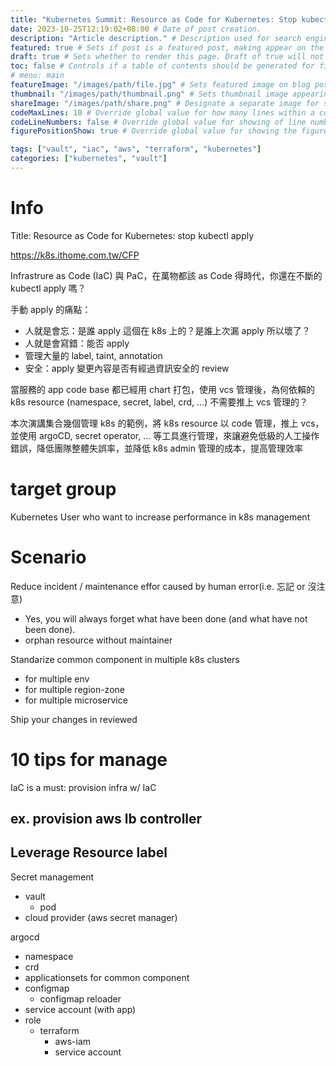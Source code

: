 ```yaml
---
title: "Kubernetes Summit: Resource as Code for Kubernetes: Stop kubectl apply"
date: 2023-10-25T12:19:02+08:00 # Date of post creation.
description: "Article description." # Description used for search engine.
featured: true # Sets if post is a featured post, making appear on the home page side bar.
draft: true # Sets whether to render this page. Draft of true will not be rendered.
toc: false # Controls if a table of contents should be generated for first-level links automatically.
# menu: main
featureImage: "/images/path/file.jpg" # Sets featured image on blog post.
thumbnail: "/images/path/thumbnail.png" # Sets thumbnail image appearing inside card on homepage.
shareImage: "/images/path/share.png" # Designate a separate image for social media sharing.
codeMaxLines: 10 # Override global value for how many lines within a code block before auto-collapsing.
codeLineNumbers: false # Override global value for showing of line numbers within code block.
figurePositionShow: true # Override global value for showing the figure label.

tags: ["vault", "iac", "aws", "terraform", "kubernetes"]
categories: ["kubernetes", "vault"]
---
```


# Info

Title: Resource as Code for Kubernetes: stop kubectl apply

https://k8s.ithome.com.tw/CFP

Infrastrure as Code (IaC) 與 PaC，在萬物都該 as Code 得時代，你還在不斷的 kubectl apply 嗎？

手動 apply 的痛點：
- 人就是會忘：是誰 apply 這個在 k8s 上的？是誰上次漏 apply 所以壞了？
- 人就是會寫錯：能否 apply 
- 管理大量的 label, taint, annotation
- 安全：apply 變更內容是否有經過資訊安全的 review

當服務的 app code base 都已經用 chart 打包，使用 vcs 管理後，為何依賴的 k8s resource (namespace, secret, label, crd, ...) 不需要推上 vcs 管理的？

本次演講集合幾個管理 k8s 的範例，將 k8s resource 以 code 管理，推上 vcs，並使用 argoCD, secret operator, ... 等工具進行管理，來讓避免低級的人工操作錯誤，降低團隊整體失誤率，並降低 k8s admin 管理的成本，提高管理效率

# target group

Kubernetes User who want to increase performance in k8s management

# Scenario

Reduce incident / maintenance effor caused by human error(i.e. 忘記 or 沒注意)
- Yes, you will always forget what have been done (and what have not been done).
- orphan resource without maintainer

Standarize common component in multiple k8s clusters
 - for multiple env
 - for multiple region-zone
 - for multiple microservice

Ship your changes in reviewed

# 10 tips for manage

IaC is a must: provision infra w/ IaC

ex. provision aws lb controller
- 

Leverage Resource label
- 

Secret management
- vault
  - pod 
- cloud provider (aws secret manager)

argocd
- namespace
- crd
- applicationsets for common component
- configmap
  - configmap reloader
- service account (with app)
- role
  - terraform
    - aws-iam
    - service account
